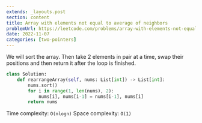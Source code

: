 ```yaml
---
extends: _layouts.post
section: content
title: Array with elements not equal to average of neighbors
problemUrl: https://leetcode.com/problems/array-with-elements-not-equal-to-average-of-neighbors/
date: 2022-11-07
categories: [two-pointers]
---
```


We will sort the array. Then take 2 elements in pair at a time, swap their positions and then return it after the loop is finished.

```python
class Solution:
    def rearrangeArray(self, nums: List[int]) -> List[int]:
        nums.sort()
        for i in range(1, len(nums), 2):
            nums[i], nums[i-1] = nums[i-1], nums[i]
        return nums
```

Time complexity: `O(nlogn)`
Space complexity: `O(1)`